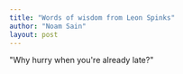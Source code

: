 ```yaml
---
title: "Words of wisdom from Leon Spinks"
author: "Noam Sain"
layout: post
---
```


"Why hurry when you're already late?"